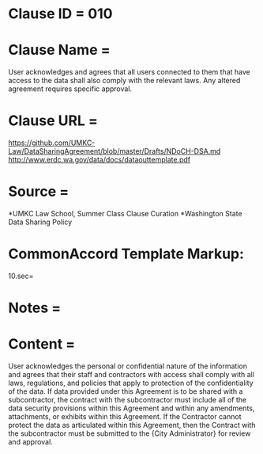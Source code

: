 # Clause ID = 010


# Clause Name = 
User acknowledges and agrees that all users connected to them that have access to the data 
shall also comply with the relevant laws. Any altered agreement requires specific approval.   

# Clause URL = 
https://github.com/UMKC-Law/DataSharingAgreement/blob/master/Drafts/NDoCH-DSA.md
http://www.erdc.wa.gov/data/docs/dataouttemplate.pdf

# Source = 
*UMKC Law School, Summer Class Clause Curation
*Washington State Data Sharing Policy

# CommonAccord Template Markup:   
10.sec=

# Notes = 

# Content = 
User acknowledges the personal or confidential nature of the information and agrees that their staff and 
contractors with access shall comply with all laws, regulations, and policies that apply to protection of 
the confidentiality of the data. If data provided under this Agreement is to be shared with a subcontractor, 
the contract with the subcontractor must include all of the data security provisions within this Agreement 
and within any amendments, attachments, or exhibits within this Agreement. If the Contractor cannot protect 
the data as articulated within this Agreement, then the Contract with the subcontractor must be submitted to 
the {City Administrator} for review and approval.
